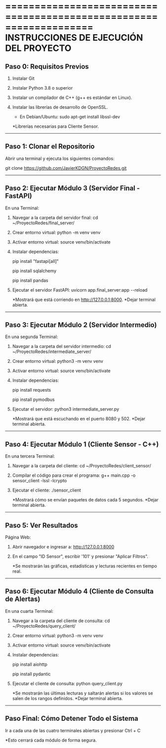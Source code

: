 ===================================================================
                INSTRUCCIONES DE EJECUCIÓN DEL PROYECTO
===================================================================
Paso 0: Requisitos Previos
-------------------------------------------------------------------

1. Instalar Git
2. Instalar Python 3.8 o superior
3. Instalar un compilador de C++ (g++ es estándar en Linux).
4. Instalar las librerías de desarrollo de OpenSSL.
   - En Debian/Ubuntu: sudo apt-get install libssl-dev

   *Librerías necesarias para Cliente Sensor.
-------------------------------------------------------------------
Paso 1: Clonar el Repositorio
-------------------------------------------------------------------

Abrir una terminal y ejecuta los siguientes comandos:

git clone https://github.com/JavierKDGN/ProyectoRedes.git

-------------------------------------------------------------------
Paso 2: Ejecutar Módulo 3 (Servidor Final - FastAPI)
-------------------------------------------------------------------

En una Terminal:

1. Navegar a la carpeta del servidor final:
   cd ~/ProyectoRedes/final_server/

2. Crear entorno virtual:
   python -m venv venv

3. Activar entorno virtual:
   source venv/bin/activate

4. Instalar dependencias:

	pip install "fastapi[all]"

	pip install sqlalchemy

	pip install pandas

5. Ejecutar el servidor FastAPI:
   uvicorn app.final_server:app --reload

   *Mostrará que está corriendo en http://127.0.0.1:8000.
   *Dejar terminal abierta.

-------------------------------------------------------------------
Paso 3: Ejecutar Módulo 2 (Servidor Intermedio)
-------------------------------------------------------------------

En una segunda Terminal:

1. Navegar a la carpeta del servidor intermedio:
   cd ~/ProyectoRedes/intermediate_server/

2. Crear entorno virtual:
   python3 -m venv venv

3. Activar entorno virtual:
   source venv/bin/activate

4. Instalar dependencias:

   	pip install requests

	pip install pymodbus

5. Ejecutar el servidor:
   python3 intermediate_server.py

   *Mostrará que está escuchando en el puerto 8080 y 502.
   *Dejar terminal abierta.

-------------------------------------------------------------------
Paso 4: Ejecutar Módulo 1 (Cliente Sensor - C++)
-------------------------------------------------------------------

En una tercera Terminal:

1. Navegar a la carpeta del cliente:
   cd ~/ProyectoRedes/client_sensor/

2. Compilar el código para crear el programa:
   g++ main.cpp -o sensor_client -lssl -lcrypto

3. Ejecutar el cliente:
   ./sensor_client

   *Mostrará cómo se envían paquetes de datos cada 5 segundos.
   *Dejar terminal abierta.

-------------------------------------------------------------------
Paso 5: Ver Resultados
-------------------------------------------------------------------

Página Web:

1. Abrir navegador e ingresar a: http://127.0.0.1:8000

2. En el campo "ID Sensor", escribir '101' y presionar "Aplicar Filtros".
   
   *Se mostrarán las gráficas, estadísticas y lecturas recientes en tiempo real.

-------------------------------------------------------------------
Paso 6: Ejecutar Módulo 4 (Cliente de Consulta de Alertas)
-------------------------------------------------------------------

En una cuarta Terminal:

1. Navegar a la carpeta del cliente de consulta:
   cd ~/ProyectoRedes/query_client/

2. Crear entorno virtual:
   python3 -m venv venv

3. Activar entorno virtual:
   source venv/bin/activate

4. Instalar dependencias:
   	
	pip install aiohttp
   	
	pip install pydantic

5. Ejecutar el cliente de consulta:
   python query_client.py

   *Se mostrarán las últimas lecturas y saltarán alertas si los valores
    se salen de los rangos definidos.
   *Dejar terminal abierta.

-------------------------------------------------------------------
Paso Final: Cómo Detener Todo el Sistema
-------------------------------------------------------------------

Ir a cada una de las cuatro terminales abiertas y presionar Ctrl + C

*Esto cerrará cada módulo de forma segura.
